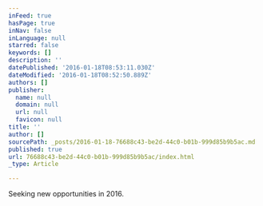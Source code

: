 ```yaml
---
inFeed: true
hasPage: true
inNav: false
inLanguage: null
starred: false
keywords: []
description: ''
datePublished: '2016-01-18T08:53:11.030Z'
dateModified: '2016-01-18T08:52:50.889Z'
authors: []
publisher:
  name: null
  domain: null
  url: null
  favicon: null
title: ''
author: []
sourcePath: _posts/2016-01-18-76688c43-be2d-44c0-b01b-999d85b9b5ac.md
published: true
url: 76688c43-be2d-44c0-b01b-999d85b9b5ac/index.html
_type: Article

---
```

Seeking new opportunities in 2016\.